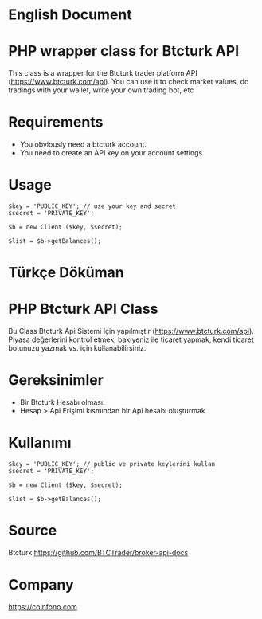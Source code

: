 English Document
======



PHP wrapper class for Btcturk API 
======

This class is a wrapper for the Btcturk trader platform API (https://www.btcturk.com/api).
You can use it to check market values, do tradings with your wallet,  write your own trading bot, etc

Requirements
======
* You obviously need a btcturk account.
* You need to create an API key on your account settings

Usage 
======

	$key = 'PUBLIC_KEY'; // use your key and secret
	$secret = 'PRIVATE_KEY';

	$b = new Client ($key, $secret);
	
	$list = $b->getBalances();




Türkçe Döküman
======


PHP Btcturk API Class
======

Bu Class Btcturk Api Sistemi İçin yapılmıştır (https://www.btcturk.com/api).
Piyasa değerlerini kontrol etmek, bakiyeniz ile ticaret yapmak, kendi ticaret botunuzu yazmak vs. için kullanabilirsiniz.


Gereksinimler
======

* Bir Btcturk Hesabı olması.
* Hesap > Api Erişimi kısmından bir Api hesabı oluşturmak

Kullanımı
======


	$key = 'PUBLIC_KEY'; // public ve private keylerini kullan
	$secret = 'PRIVATE_KEY';

	$b = new Client ($key, $secret);
	
	$list = $b->getBalances();


Source 
===
Btcturk  https://github.com/BTCTrader/broker-api-docs


Company
=====
https://coinfono.com